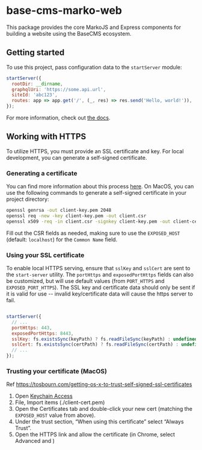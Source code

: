 base-cms-marko-web
===
This package provides the core MarkoJS and Express components for building a website using the BaseCMS ecosystem.

## Getting started

To use this project, pass configuration data to the `startServer` module:
```js
startServer({
  rootDir: __dirname,
  graphqlUri: 'https://some.api.url',
  siteId: 'abc123',
  routes: app => app.get('/', (_, res) => res.send('Hello, world!')),
});
```

For more information, check out [the docs](https://docs.parameter1.com/basecms-websites/getting-started/quick-start-guide#configuring-the-framework).

## Working with HTTPS

To utilize HTTPS, you must provide an SSL certificate and key. For local development, you can generate
a self-signed certificate.

### Generating a certificate
You can find more information about this process [here](https://stackoverflow.com/questions/34835859/node-js-https-example-error-unknown-ssl-protocol-error-in-connection-to-localh/35053638#35053638). On MacOS, you can use the following commands to generate a self-signed certificate in your project directory:
```sh
openssl genrsa -out client-key.pem 2048
openssl req -new -key client-key.pem -out client.csr
openssl x509 -req -in client.csr -signkey client-key.pem -out client-cert.pem
```

Fill out the CSR fields as needed, making sure to use the `EXPOSED_HOST` (default: `localhost`) for the `Common Name` field.

### Using your SSL certificate
To enable local HTTPS serving, ensure that `sslKey` and `sslCert` are sent to the `start-server`
utility. The `portHttps` and `exposedPortHttps` fields can also be customized, but will use default
values (from `PORT_HTTPS` and `EXPOSED_PORT_HTTPS`). The SSL key and certificate data should only be
sent if it is valid for use -- invalid key/certificate data will cause the https server to fail.

```js

startServer({
  // ...
  portHttps: 443,
  exposedPortHttps: 8443,
  sslKey: fs.existsSync(keyPath) ? fs.readFileSync(keyPath) : undefined,
  sslCert: fs.existsSync(certPath) ? fs.readFileSync(certPath) : undefined,
  // ...
});

```

### Trusting your certificate (MacOS)
Ref https://tosbourn.com/getting-os-x-to-trust-self-signed-ssl-certificates

1. Open [Keychain Access](x-help-action://openApp?bundleId=com.apple.keychainaccess)
2. File, Import items (./client-cert.pem)
3. Open the Certificates tab and double-click your new cert (matching the `EXPOSED_HOST` value from above).
4. Under the trust section, “When using this certificate” select “Always Trust”.
5. Open the HTTPS link and allow the certificate (in Chrome, select Advanced and )
